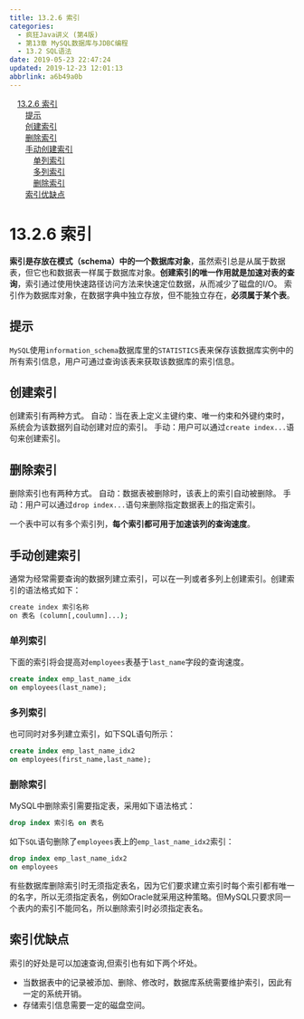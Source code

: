 ```yaml
---
title: 13.2.6 索引
categories: 
  - 疯狂Java讲义 (第4版)
  - 第13章 MySQL数据库与JDBC编程
  - 13.2 SQL语法
date: 2019-05-23 22:47:24
updated: 2019-12-23 12:01:13
abbrlink: a6b49a0b
---
```

<div id='my_toc'><a href="/JavaReadingNotes/a6b49a0b/#13-2-6-索引" class="header_1">13.2.6 索引</a>&nbsp;<br><a href="/JavaReadingNotes/a6b49a0b/#提示" class="header_2">提示</a>&nbsp;<br><a href="/JavaReadingNotes/a6b49a0b/#创建索引" class="header_2">创建索引</a>&nbsp;<br><a href="/JavaReadingNotes/a6b49a0b/#删除索引" class="header_2">删除索引</a>&nbsp;<br><a href="/JavaReadingNotes/a6b49a0b/#手动创建索引" class="header_2">手动创建索引</a>&nbsp;<br><a href="/JavaReadingNotes/a6b49a0b/#单列索引" class="header_3">单列索引</a>&nbsp;<br><a href="/JavaReadingNotes/a6b49a0b/#多列索引" class="header_3">多列索引</a>&nbsp;<br><a href="/JavaReadingNotes/a6b49a0b/#删除索引" class="header_3">删除索引</a>&nbsp;<br><a href="/JavaReadingNotes/a6b49a0b/#索引优缺点" class="header_2">索引优缺点</a>&nbsp;<br></div>
<style>.header_1{margin-left: 1em;}.header_2{margin-left: 2em;}.header_3{margin-left: 3em;}.header_4{margin-left: 4em;}.header_5{margin-left: 5em;}.header_6{margin-left: 6em;}</style>
<!--more-->
<script>if (navigator.platform.search('arm')==-1){document.getElementById('my_toc').style.display = 'none';}var e,p = document.getElementsByTagName('p');while (p.length>0) {e = p[0];e.parentElement.removeChild(e);}</script>

<!--end-->
# 13.2.6 索引 #
**索引是存放在模式（schema）中的一个数据库对象**，虽然索引总是从属于数据表，但它也和数据表一样属于数据库对象。**创建索引的唯一作用就是加速对表的查询**，索引通过使用快速路径访问方法来快速定位数据，从而减少了磁盘的I/O。
索引作为数据库对象，在数据字典中独立存放，但不能独立存在，**必须属于某个表**。
## 提示 ##
`MySQL`使用`information_schema`数据库里的`STATISTICS`表来保存该数据库实例中的所有索引信息，用户可通过查询该表来获取该数据库的索引信息。
## 创建索引 ##
创建索引有两种方式。
自动：当在表上定义主键约束、唯一约束和外键约束时，系统会为该数据列自动创建对应的索引。
手动：用户可以通过`create index...`语句来创建索引。
## 删除索引 ##
删除索引也有两种方式。
自动：数据表被删除时，该表上的索引自动被删除。
手动：用户可以通过`drop index...`语句来删除指定数据表上的指定索引。

一个表中可以有多个索引列，**每个索引都可用于加速该列的查询速度**。
## 手动创建索引 ##
通常为经常需要查询的数据列建立索引，可以在一列或者多列上创建索引。创建索引的语法格式如下：
```cmd
create index 索引名称
on 表名 (column[,coulumn]...);
```
### 单列索引 ###
下面的索引将会提高对`employees`表基于`last_name`字段的查询速度。
```sql
create index emp_last_name_idx
on employees(last_name);
```
### 多列索引 ###
也可同时对多列建立索引，如下SQL语句所示：
```sql
create index emp_last_name_idx2
on employees(first_name,last_name);
```
### 删除索引 ###
MySQL中删除索引需要指定表，采用如下语法格式：
```sql
drop index 索引名 on 表名
```
如下`SQL`语句删除了`employees`表上的`emp_last_name_idx2`索引：
```sql
drop index emp_last_name_idx2
on employees
```
有些数据库删除索引时无须指定表名，因为它们要求建立索引时每个索引都有唯一的名字，所以无须指定表名，例如Oracle就采用这种策略。但MySQL只要求同一个表内的索引不能同名，所以删除索引时必须指定表名。
## 索引优缺点 ##
索引的好处是可以加速查询,但索引也有如下两个坏处。
- 当数据表中的记录被添加、删除、修改时，数据库系统需要维护索引，因此有一定的系统开销。
- 存储索引信息需要一定的磁盘空间。

